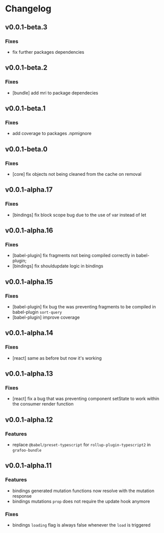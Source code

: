# Changelog

## v0.0.1-beta.3

### Fixes

- fix further packages dependencies

## v0.0.1-beta.2

### Fixes

- [bundle] add mri to package dependecies

## v0.0.1-beta.1

### Fixes

- add coverage to packages .npmignore

## v0.0.1-beta.0

### Fixes

- [core] fix objects not being cleaned from the cache on removal

## v0.0.1-alpha.17

### Fixes

- [bindings] fix block scope bug due to the use of var instead of let

## v0.0.1-alpha.16

### Fixes

- [babel-plugin] fix fragments not being compiled correctly in babel-plugin;
- [bindings] fix shouldupdate logic in bindings

## v0.0.1-alpha.15

### Fixes

- [babel-plugin] fix bug the was preventing fragments to be compiled in babel-plugin `sort-query`
- [babel-plugin] improve coverage

## v0.0.1-alpha.14

### Fixes

- [react] same as before but now it's working

## v0.0.1-alpha.13

### Fixes

- [react] fix a bug that was preventing component setState to work within the consumer render function

## v0.0.1-alpha.12

### Features

- replace `@babel/preset-typescript` for `rollup-plugin-typescript2` in `grafoo-bundle`

## v0.0.1-alpha.11

### Features

- bindings generated mutation functions now resolve with the mutation response
- bindings mutations `prop` does not require the update hook anymore

### Fixes

- bindings `loading` flag is always false whenever the `load` is triggered
